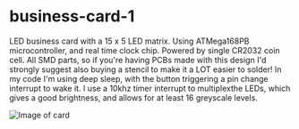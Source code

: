 # business-card-1
LED business card with a 15 x 5 LED matrix. Using ATMega168PB microcontroller, and real time clock chip. Powered by single CR2032 coin cell. All SMD parts, so if you're having PCBs made with this design I'd strongly suggest also buying a stencil to make it a LOT easier to solder! In my code I'm using deep sleep, with the button triggering a pin change interrupt to wake it. I use a 10khz timer interrupt to multiplexthe LEDs, which gives a good brightness, and allows for at least 16 greyscale levels.

![Image of card](https://www.smashcat.org/av/businesscard-1.jpg)
